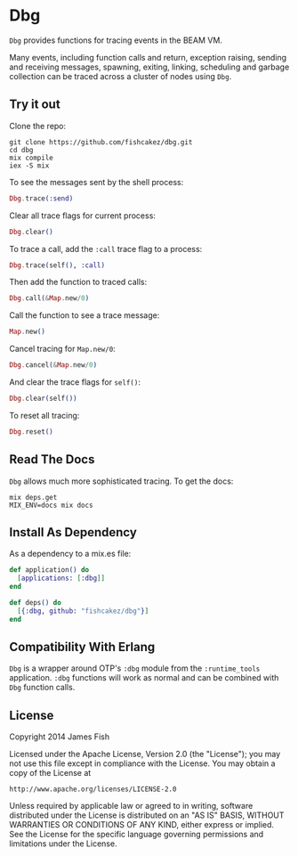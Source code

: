 # Dbg

`Dbg` provides functions for tracing events in the BEAM VM.

Many events, including function calls and return, exception raising, sending
and receiving messages, spawning, exiting, linking, scheduling and garbage
collection can be traced across a cluster of nodes using `Dbg`.

## Try it out
Clone the repo:
```
git clone https://github.com/fishcakez/dbg.git
cd dbg
mix compile
iex -S mix
```
To see the messages sent by the shell process:
```elixir
Dbg.trace(:send)
```
Clear all trace flags for current process:
```elixir
Dbg.clear()
```
To trace a call, add the `:call` trace flag to a process:
```elixir
Dbg.trace(self(), :call)
```
Then add the function to traced calls:
```elixir
Dbg.call(&Map.new/0)
```
Call the function to see a trace message:
```elixir
Map.new()
```
Cancel tracing for `Map.new/0`:
```elixir
Dbg.cancel(&Map.new/0)
```
And clear the trace flags for `self()`:
```elixir
Dbg.clear(self())
```
To reset all tracing:
```elixir
Dbg.reset()
```

## Read The Docs

`Dbg` allows much more sophisticated tracing. To get the docs:
```
mix deps.get
MIX_ENV=docs mix docs
```

## Install As Dependency

As a dependency to a mix.es file:
```elixir
def application() do
  [applications: [:dbg]]
end

def deps() do
  [{:dbg, github: "fishcakez/dbg"}]
end
```

## Compatibility With Erlang

`Dbg` is a wrapper around OTP's `:dbg` module from the `:runtime_tools`
application. `:dbg` functions will work as normal and can be combined
with `Dbg` function calls.


## License

Copyright 2014 James Fish

Licensed under the Apache License, Version 2.0 (the "License");
you may not use this file except in compliance with the License.
You may obtain a copy of the License at

    http://www.apache.org/licenses/LICENSE-2.0

Unless required by applicable law or agreed to in writing, software
distributed under the License is distributed on an "AS IS" BASIS,
WITHOUT WARRANTIES OR CONDITIONS OF ANY KIND, either express or implied.
See the License for the specific language governing permissions and
limitations under the License.
